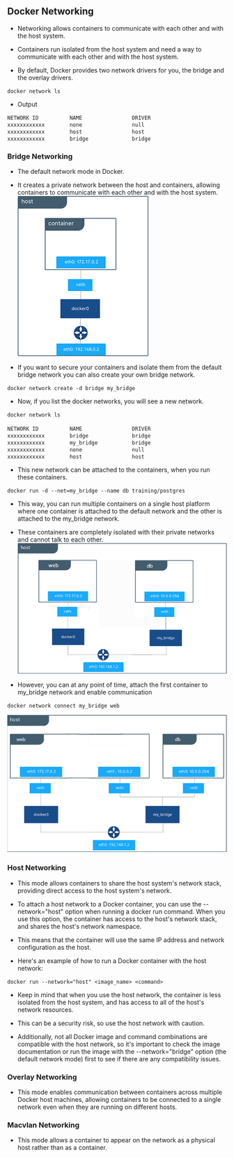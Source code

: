 Docker Networking
-----------------
* Networking allows containers to communicate with each other and with the host system. 
* Containers run isolated from the host system and need a way to communicate with each other and with the host system.

* By default, Docker provides two network drivers for you, the bridge and the overlay drivers.

```
docker network ls
```

* Output
```
NETWORK ID          NAME                DRIVER
xxxxxxxxxxxx        none                null
xxxxxxxxxxxx        host                host
xxxxxxxxxxxx        bridge              bridge
```

### Bridge Networking
* The default network mode in Docker. 
* It creates a private network between the host and containers, allowing containers to communicate with each other and with the host system.
![Preview](Images/docker5.png)

* If you want to secure your containers and isolate them from the default bridge network you can also create your own bridge network.
```
docker network create -d bridge my_bridge
```

* Now, if you list the docker networks, you will see a new network.
```
docker network ls

NETWORK ID          NAME                DRIVER
xxxxxxxxxxxx        bridge              bridge
xxxxxxxxxxxx        my_bridge           bridge
xxxxxxxxxxxx        none                null
xxxxxxxxxxxx        host                host
```

* This new network can be attached to the containers, when you run these containers.
```
docker run -d --net=my_bridge --name db training/postgres
```

* This way, you can run multiple containers on a single host platform where one container is attached to the default network and the other is attached to the my_bridge network.

* These containers are completely isolated with their private networks and cannot talk to each other.
![Preview](Images/docker6.png)

* However, you can at any point of time, attach the first container to my_bridge network and enable communication
```
docker network connect my_bridge web
```
![Preview](Images/docker7.png)

### Host Networking
* This mode allows containers to share the host system's network stack, providing direct access to the host system's network.

* To attach a host network to a Docker container, you can use the --network="host" option when running a docker run command. When you use this option, the container has access to the host's network stack, and shares the host's network namespace. 
* This means that the container will use the same IP address and network configuration as the host.

* Here's an example of how to run a Docker container with the host network:
```
docker run --network="host" <image_name> <command>
```

* Keep in mind that when you use the host network, the container is less isolated from the host system, and has access to all of the host's network resources. 
* This can be a security risk, so use the host network with caution.

* Additionally, not all Docker image and command combinations are compatible with the host network, so it's important to check the image documentation or run the image with the --network="bridge" option (the default network mode) first to see if there are any compatibility issues.

### Overlay Networking
* This mode enables communication between containers across multiple Docker host machines, allowing containers to be connected to a single network even when they are running on different hosts.

### Macvlan Networking
* This mode allows a container to appear on the network as a physical host rather than as a container.